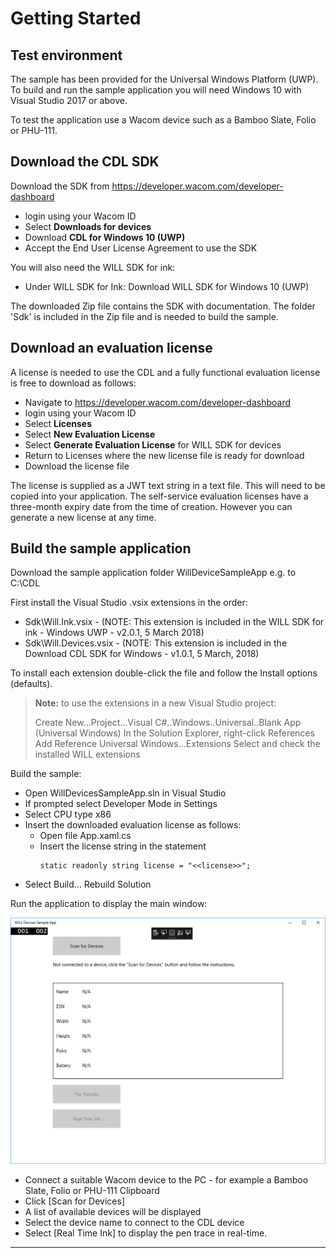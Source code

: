 # Getting Started 

## Test environment

The sample has been provided for the Universal Windows Platform (UWP).
To build and run the sample application you will need Windows 10 with Visual Studio 2017 or above.

To test the application use a Wacom device such as a Bamboo Slate, Folio or PHU-111.

## Download the CDL SDK

Download the SDK from https://developer.wacom.com/developer-dashboard

* login using your Wacom ID
* Select **Downloads for devices**
* Download **CDL for Windows 10 (UWP)**
* Accept the End User License Agreement to use the SDK

You will also need the WILL SDK for ink:

* Under WILL SDK for Ink: Download WILL SDK for Windows 10 (UWP)


The downloaded Zip file contains the SDK with documentation.
The folder 'Sdk' is included in the Zip file and is needed to build the sample.

## Download an evaluation license

A license is needed to use the CDL and a fully functional evaluation license is free to download as follows:

* Navigate to https://developer.wacom.com/developer-dashboard
* login using your Wacom ID
* Select **Licenses**
* Select **New Evaluation License**
* Select **Generate Evaluation License** for WILL SDK for devices
* Return to Licenses where the new license file is ready for download
* Download the license file

The license is supplied as a JWT text string in a text file. This will need to be copied into your application. The self-service evaluation licenses have a three-month expiry date from the time of creation. However you can generate a new license at any time. 


## Build the sample application

Download the sample application folder WillDeviceSampleApp e.g. to C:\CDL

First install the Visual Studio .vsix extensions in the order:

* Sdk\Will.Ink.vsix         - (NOTE: This extension is included in the WILL SDK for ink - Windows UWP - v2.0.1, 5 March 2018)
* Sdk\Will.Devices.vsix     - (NOTE: This extension is included in the Download CDL SDK for Windows  - v1.0.1, 5 March, 2018)

To install each extension double-click the file and follow the Install options (defaults).

> **Note:** to use the extensions in a new Visual Studio project:
>
>    Create New…Project…Visual C#..Windows..Universal..Blank App (Universal Windows)
>    In the Solution Explorer, right-click References
>    Add Reference
>      Universal Windows…Extensions
>      Select and check the installed WILL extensions

Build the sample:

* Open WillDevicesSampleApp.sln in Visual Studio
* If prompted select Developer Mode in Settings
* Select CPU type x86
* Insert the downloaded evaluation license as follows:
    * Open file App.xaml.cs
    * Insert the license string in the statement
      ```
      static readonly string license = "<<license>>";
      ```
* Select Build... Rebuild Solution
      
Run the application to display the main window:

![CDL-Windows-UWP-Sample](images/CDL-Windows-UWP-Sample.png)

* Connect a suitable Wacom device to the PC - for example a Bamboo Slate, Folio or PHU-111 Clipboard
* Click [Scan for Devices]
* A list of available devices will be displayed
* Select the device name to connect to the CDL device 
* Select [Real Time Ink] to display the pen trace in real-time.

----

        




